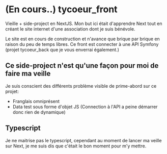 # (En cours..) tycoeur_front

Vieille + side-project en NextJS. Mon but ici était d'apprendre Next tout en créant le site internet d'une association dont je suis bénévole. 

Le site est en cours de construction et n'avance que brique par brique en raison du peu de temps libres. Ce front est connecter à une API Symfony (projet tycoeur_back que je vous enverrai également.)

## Ce side-project n'est qu'une façon pour moi de faire ma veille

Je suis conscient des différents problème visible de prime-abord sur ce projet:

- Franglais omniprésent
- Data test sous forme d'objet JS (Connection à l'API a peine démarrer donc rien de dynamique)

## Typescript

Je ne maitrise pas le typescript, cependant au moment de lancer ma veille sur Next, je me suis dis que c'était le bon moment pour m'y mettre. 



